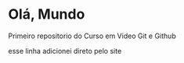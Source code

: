 # Olá, Mundo
 Primeiro repositorio do Curso em Video Git e Github

esse linha adicionei direto pelo site
